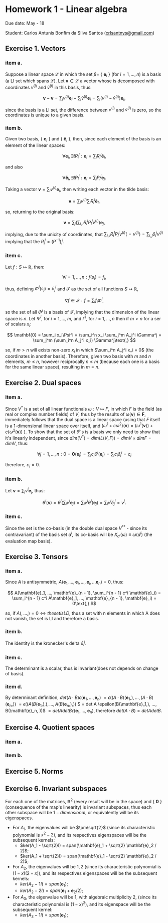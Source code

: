 # Homework 1 - Linear algebra

Due date: May - 18

Student: Carlos Antunis Bonfim da Silva Santos ([crlsantnys@gmail.com](mailto:crlsantnys@gmail.com))

## Exercise 1. Vectors

### item a.

Suppose a linear space $\mathcal{L}$ in which the set $\beta =$ { $\mathbf{e}_i$ } (for $i = 1, ..., n$) is a basis (a LI set which spans $\mathcal{L}$). Let $\mathbf{v} \in \mathcal{L}$ a vector whose is decomposed with coordinates $v^{(i)}$ and $\tilde{v}^{(i)}$ in this basis, thus:

$$
   \mathbf{v} - \mathbf{v} = \sum_i v^{(i)} \mathbf{e}_i - \sum_i \tilde{v}^{(i)} \mathbf{e}_i = \sum_i (v^{(i)} - \tilde{v}^{(i)}) \mathbf{e}_i \text{,}
$$

since the basis is a LI set, the difference between $v^{(i)}$ and $\tilde{v}^{(i)}$ is zero, so the coordinates is unique to a given basis.

### item b.

Given two basis, { $\mathbf{e}_i$ } and { $\mathbf{\tilde{e}}_i$ }, then, since each element of the basis is an element of the linear spaces:

$$
    \forall \mathbf{e}_i, \exists! R^l_i: \mathbf{e}_i = \sum_l R^l_i \mathbf{\tilde{e}}_l\text{,}
$$

and also

$$
    \forall \mathbf{\tilde{e}}_i, \exists! P^j_i: \mathbf{e}_i = \sum_j P^j_i \mathbf{e}_j\text{.}
$$

Taking a vector $\mathbf{v} = \sum_i v^{(i)} \mathbf{e}_i$, then writing each vector in the tilde basis:

$$
    \mathbf{v} = \sum_i v^{(i)} \sum_l R^l_i \mathbf{\tilde{e}}_l\text{,}
$$

so, returning to the original basis:

$$
    \mathbf{v} = \sum_j (\sum_{i,l} R^l_i P^j_l v^{(i)}) \mathbf{e}_j\text{,}
$$

implying, due to the unicity of coordinates, that $\sum_{i,l} R^l_i P^j_l v^{(i)} (= v^{(j)}) = \sum_{i,j} \delta_i^j v^{(j)}$ implying that the $R_i^l = (P^{-1})_i^l$.

### item c.

Let $f: S \mapsto \mathbb{R}$, then:

$$
    \forall i = 1,...,n: f(s_i) = f_i\text{,}
$$

thus, defining $\Phi^i(s_j) = \delta^i_j$ and $\mathcal{F}$ as the set of all functions $S\mapsto\mathbb{R}$,

$$
    \forall f \in \mathcal{F}: f = \sum_i f_i\Phi^i\text{,}
$$

so the set of all $\Phi^i$ is a basis of $\mathcal{F}$, implying that the dimension of the linear space is $n$. Let $\Psi^i$, for $i=1,...,m$, and $\Gamma^i$, for $i = 1, ..., n$ then if $m > n$ for a ser of scalars $x_i$:

$$
    \mathbf{0} = \sum_i x_i\Psi^i = \sum_i^n x_i \sum_j^m A_j^i \Gamma^j = \sum_j^m (\sum_i^n A_j^i x_i) \Gamma^j\text{,}
$$

so, if $m>n$ will exists non-zero $x_i$ in which $\sum_i^n A_j^i x_i = 0$ (the coordinates in another basis). Therefore, given two basis with $m$ and $n$ elements, $m \le n$, however reciprocally $n \le m$ (because each one is a basis for the same linear space), resulting in $m = n$.

## Exercise 2. Dual spaces

### item a.

Since $V^\ast$ is a set of all linear functionals $\omega: V \mapsto F$, in which $F$ is the field (as real or complex number fields) of $V$, thus by the results of $\omega(\mathbf{v}) \in \mathbf{F}$, immediately follows that the dual space is a linear space (using that $F$ itself is a 1-dimensional linear space over itself, and $(\omega^1 + c \omega^2)(\mathbf{v}) = (\omega^1(\mathbf{v})) + c (\omega^2(\mathbf{v}))$ ). To show that the set of $\theta^i$'s is a basis we only need to show that it's linearly independent, since $dim(V^\ast) = dim(L(V, F)) = dim V \times dim F = dim V$, thus:

$$
   \forall j = 1, ..., n: 0 = \mathbf{0}(\mathbf{e}_j) = \sum_i c_i \theta^i(\mathbf{e}_j) = \sum_i c_i \delta^i_j = c_j
$$

therefore, $c_i = 0$.

### item b.

Let $\mathbf{v} = \sum_i v^i\mathbf{e}_j$, thus:

$$
   \theta^i(\mathbf{v}) = \theta^i(\sum_i v^i\mathbf{e}_j) = \sum_i v^i\theta^i(\mathbf{e}_j) = \sum_i v^i\delta^i_j = v^j\text{.}
$$

### item c.

Since the set is the co-basis (in the double dual space $V^{\ast\ast}$ - since its contravariant) of the basis set $a^i$, its co-basis will be $X_{a^i}(\omega) \equiv \omega(a^i)$ (the evaluation map basis).

## Exercise 3. Tensors

### item a.

Since $A$ is antisymmetric, $A(\mathbf{e}_1, ..., \mathbf{e}_i, ..., \mathbf{e}_i, ... \mathbf{e}_n) = 0$, thus:

$$
    A(\mathbf{e}_1, ..., \mathbf{e}_{n - 1}, \sum_i^{n - 1} c^i \mathbf{e}_i) = \sum_i^{n - 1} c^i A\mathbf{e}_1, ..., \mathbf{e}_{n - 1}, \mathbf{e}_i) = 0\text{,}
$$

so, if $A(,...,) = 0 \Leftrightarrow the set is LD$, thus a set with n elements in which A does not vanish, the set is LI and therefore a basis.

### item b.

The identity is the kronecker's delta $\delta_i^j$.

### item c.

The determinant is a scalar, thus is invariant(does not depends on change of basis).

### item d.

By determinant definition, $det (A \cdot B) \epsilon(\mathbf{e}_1, ..., \mathbf{e}_n)$ $= \epsilon((A\cdot B)(\mathbf{e}_1,), ..., (A\cdot B)(\mathbf{e}_n, ))$ $= \epsilon((A(B(\mathbf{e}_1,),), ..., A(B(\mathbf{e}_n,),))$ $ = det A \epsilon(B(\mathbf{e}_1,), ..., B(\mathbf{e}_n, ))$ $= det A det B \epsilon(\mathbf{e}_1, ..., \mathbf{e}_n)$, therefore $det(A\cdot B) = detA detB$.

## Exercise 4. Quotient spaces

### item a.

### item b.

## Exercise 5. Norms

## Exercise 6. Invariant subspaces

For each one of the matrices, $\mathbb{R}^2$ (every result will be in the space) and { $\mathbf{0}$ } (consequence of the map's linearity) is invariant subspaces, thus each other subspace will be $1-dimensional$, or equivalently will be its eigenspaces.

* For $A_1$, the eigenvalues will be $\pm\sqrt{2}$ (since its characteristic polynomial is $x^2 - 2$), and its respectives eigenspaces will be the subsequent kernels:
   * $ker(A_1 - \sqrt{2}I) = span(\mathbf{e}_1 + \sqrt{2} \mathbf{e}_2 / 2)$;
   * $ker(A_1 + \sqrt{2}I) = span(\mathbf{e}_1 - \sqrt{2} \mathbf{e}_2 / 2)$;
* For $A_2$, the eigenvalues will be $1, 2$ (since its characteristic polynomial is $(1 - x)(2 - x)$), and its respectives eigenspaces will be the subsequent kernels:
   * $ker(A_2 - 1I) = span(\mathbf{e}_1)$;
   * $ker(A_2 - 2I) = span(\mathbf{e}_1 + \mathbf{e}_2 / 2)$;
* For $A_3$, the eigenvalue will be $1$, with algebraic multiplicity 2, (since its characteristic polynomial is $(1 - x)^2$), and its eigenspace will be the subsequent kernel:
   * $ker(A_3 - 1I) = span(\mathbf{e}_1)$;
